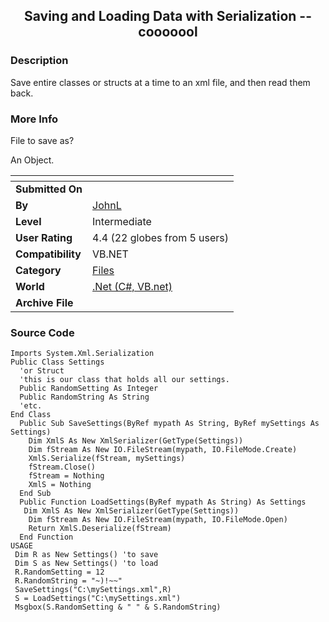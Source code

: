 ﻿<div align="center">

## Saving and Loading Data with Serialization \-\- cooooool


</div>

### Description

Save entire classes or structs at a time to an xml file, and then read them back.
 
### More Info
 
File to save as?

An Object.


<span>             |<span>
---                |---
**Submitted On**   |
**By**             |[JohnL](https://github.com/Planet-Source-Code/PSCIndex/blob/master/ByAuthor/johnl.md)
**Level**          |Intermediate
**User Rating**    |4.4 (22 globes from 5 users)
**Compatibility**  |VB\.NET
**Category**       |[Files](https://github.com/Planet-Source-Code/PSCIndex/blob/master/ByCategory/files__10-2.md)
**World**          |[\.Net \(C\#, VB\.net\)](https://github.com/Planet-Source-Code/PSCIndex/blob/master/ByWorld/net-c-vb-net.md)
**Archive File**   |[](https://github.com/Planet-Source-Code/johnl-saving-and-loading-data-with-serialization-cooooool__10-104/archive/master.zip)





### Source Code

```
Imports System.Xml.Serialization
Public Class Settings
  'or Struct
  'this is our class that holds all our settings.
  Public RandomSetting As Integer
  Public RandomString As String
  'etc.
End Class
  Public Sub SaveSettings(ByRef mypath As String, ByRef mySettings As Settings)
    Dim XmlS As New XmlSerializer(GetType(Settings))
    Dim fStream As New IO.FileStream(mypath, IO.FileMode.Create)
    XmlS.Serialize(fStream, mySettings)
    fStream.Close()
    fStream = Nothing
    XmlS = Nothing
  End Sub
  Public Function LoadSettings(ByRef mypath As String) As Settings
   Dim XmlS As New XmlSerializer(GetType(Settings))
    Dim fStream As New IO.FileStream(mypath, IO.FileMode.Open)
    Return XmlS.Deserialize(fStream)
  End Function
USAGE
 Dim R as New Settings() 'to save
 Dim S as New Settings() 'to load
 R.RandomSetting = 12
 R.RandomString = "~)!~~"
 SaveSettings("C:\mySettings.xml",R)
 S = LoadSettings("C:\mySettings.xml")
 Msgbox(S.RandomSetting & " " & S.RandomString)
```

